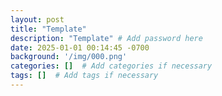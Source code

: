 ```yaml
---
layout: post
title: "Template"
description: "Template" # Add password here
date: 2025-01-01 00:14:45 -0700
background: '/img/000.png'
categories: []  # Add categories if necessary
tags: []  # Add tags if necessary
---
```


<!-- Markdown Cheatsheet: https://www.markdownguide.org/cheat-sheet/ -->
